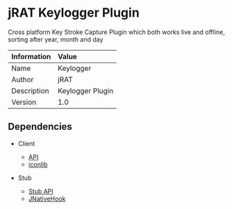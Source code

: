 # jRAT Keylogger Plugin

Cross platform Key Stroke Capture Plugin which both works live and offline, sorting after year, month and day

| Information	| Value
| ---           |:---
| Name			| Keylogger
| Author     	| jRAT
| Description   | Keylogger Plugin
| Version		| 1.0

## Dependencies

- Client
	- [API](https://github.com/java-rat/jrat-api)
	- [iconlib](https://github.com/redpois0n/iconlib)

- Stub
	- [Stub API](https://github.com/java-rat/jrat-stub-api)
	- [JNativeHook](https://github.com/kwhat/jnativehook)
